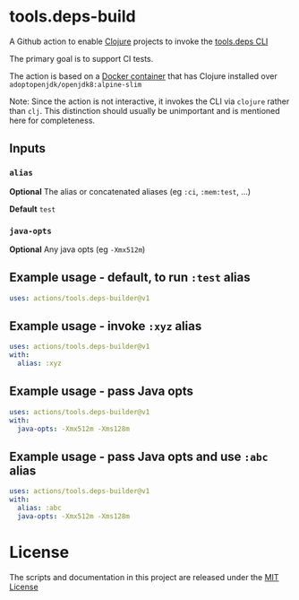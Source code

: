 # tools.deps-build
A Github action to enable [Clojure](https://clojure.org/index) projects to invoke the [tools.deps CLI](https://clojure.org/guides/deps_and_cli)

The primary goal is to support CI tests.

The action is based on a [Docker container](https://hub.docker.com/repository/docker/vouchio/clj-jdk8-alpine) that has Clojure installed over `adoptopenjdk/openjdk8:alpine-slim`

Note: Since the action is not interactive, it invokes the CLI via `clojure` rather than `clj`. This distinction should usually be unimportant and is mentioned here for completeness.

## Inputs

### `alias`

**Optional** The alias or concatenated aliases (eg `:ci`, `:mem:test`, ...)

**Default** `test`

### `java-opts`

**Optional** Any java opts (eg `-Xmx512m`)

## Example usage - default, to run `:test` alias

```yaml 
uses: actions/tools.deps-builder@v1
```

## Example usage - invoke `:xyz` alias

```yaml 
uses: actions/tools.deps-builder@v1
with:
  alias: :xyz
```

## Example usage - pass Java opts

```yaml 
uses: actions/tools.deps-builder@v1
with:
  java-opts: -Xmx512m -Xms128m
```

## Example usage - pass Java opts and use `:abc` alias

```yaml 
uses: actions/tools.deps-builder@v1
with:
  alias: :abc
  java-opts: -Xmx512m -Xms128m
```

# License
The scripts and documentation in this project are released under the [MIT License](LICENSE)

